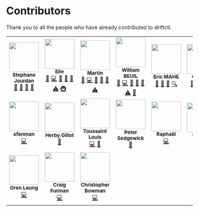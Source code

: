 # Contributors

Thank you to all the people who have already contributed to driftctl.

<!-- ALL-CONTRIBUTORS-LIST:START - Do not remove or modify this section -->
<!-- prettier-ignore-start -->
<!-- markdownlint-disable -->
<table>
  <tr>
    <td align="center"><a href="https://github.com/sjourdan"><img src="https://avatars.githubusercontent.com/u/419121?v=4?s=80" width="80px;" alt=""/><br /><sub><b>Stephane Jourdan</b></sub></a><br /><a href="https://github.com/cloudskiff/driftctl/commits?author=sjourdan" title="Documentation">📖</a> <a href="#ideas-sjourdan" title="Ideas, Planning, & Feedback">🤔</a> <a href="#talk-sjourdan" title="Talks">📢</a> <a href="#question-sjourdan" title="Answering Questions">💬</a></td>
    <td align="center"><a href="https://www.elie.ski"><img src="https://avatars.githubusercontent.com/u/6154987?v=4?s=80" width="80px;" alt=""/><br /><sub><b>Elie</b></sub></a><br /><a href="https://github.com/cloudskiff/driftctl/commits?author=eliecharra" title="Documentation">📖</a> <a href="https://github.com/cloudskiff/driftctl/commits?author=eliecharra" title="Code">💻</a> <a href="https://github.com/cloudskiff/driftctl/issues?q=author%3Aeliecharra" title="Bug reports">🐛</a> <a href="https://github.com/cloudskiff/driftctl/pulls?q=is%3Apr+reviewed-by%3Aeliecharra" title="Reviewed Pull Requests">👀</a> <a href="#maintenance-eliecharra" title="Maintenance">🚧</a> <a href="https://github.com/cloudskiff/driftctl/commits?author=eliecharra" title="Tests">⚠️</a> <a href="#infra-eliecharra" title="Infrastructure (Hosting, Build-Tools, etc)">🚇</a></td>
    <td align="center"><a href="http://moadib.net"><img src="https://avatars.githubusercontent.com/u/4931174?v=4?s=80" width="80px;" alt=""/><br /><sub><b>Martin</b></sub></a><br /><a href="https://github.com/cloudskiff/driftctl/commits?author=moadibfr" title="Documentation">📖</a> <a href="https://github.com/cloudskiff/driftctl/commits?author=moadibfr" title="Code">💻</a> <a href="https://github.com/cloudskiff/driftctl/issues?q=author%3Amoadibfr" title="Bug reports">🐛</a> <a href="https://github.com/cloudskiff/driftctl/pulls?q=is%3Apr+reviewed-by%3Amoadibfr" title="Reviewed Pull Requests">👀</a> <a href="#maintenance-moadibfr" title="Maintenance">🚧</a> <a href="https://github.com/cloudskiff/driftctl/commits?author=moadibfr" title="Tests">⚠️</a></td>
    <td align="center"><a href="http://wbeuil.com"><img src="https://avatars.githubusercontent.com/u/8110579?v=4?s=80" width="80px;" alt=""/><br /><sub><b>William BEUIL</b></sub></a><br /><a href="https://github.com/cloudskiff/driftctl/commits?author=wbeuil" title="Documentation">📖</a> <a href="https://github.com/cloudskiff/driftctl/commits?author=wbeuil" title="Code">💻</a> <a href="https://github.com/cloudskiff/driftctl/issues?q=author%3Awbeuil" title="Bug reports">🐛</a> <a href="https://github.com/cloudskiff/driftctl/pulls?q=is%3Apr+reviewed-by%3Awbeuil" title="Reviewed Pull Requests">👀</a> <a href="#maintenance-wbeuil" title="Maintenance">🚧</a> <a href="https://github.com/cloudskiff/driftctl/commits?author=wbeuil" title="Tests">⚠️</a> <a href="#tool-wbeuil" title="Tools">🔧</a></td>
    <td align="center"><a href="https://github.com/emahe22"><img src="https://avatars.githubusercontent.com/u/22610513?v=4?s=80" width="80px;" alt=""/><br /><sub><b>Eric MAHE</b></sub></a><br /><a href="https://github.com/cloudskiff/driftctl/commits?author=emahe22" title="Documentation">📖</a> <a href="#ideas-emahe22" title="Ideas, Planning, & Feedback">🤔</a> <a href="#business-emahe22" title="Business development">💼</a> <a href="#fundingFinding-emahe22" title="Funding Finding">🔍</a></td>
    <td align="center"><a href="http://driftctl.com/"><img src="https://avatars.githubusercontent.com/u/39477124?v=4?s=80" width="80px;" alt=""/><br /><sub><b>GeraldC</b></sub></a><br /><a href="https://github.com/cloudskiff/driftctl/commits?author=GeraldC13" title="Documentation">📖</a> <a href="#ideas-GeraldC13" title="Ideas, Planning, & Feedback">🤔</a> <a href="#business-GeraldC13" title="Business development">💼</a> <a href="#content-GeraldC13" title="Content">🖋</a></td>
    <td align="center"><a href="http://b.juglas.name"><img src="https://avatars.githubusercontent.com/u/5703?v=4?s=80" width="80px;" alt=""/><br /><sub><b>Bertrand Juglas</b></sub></a><br /><a href="https://github.com/cloudskiff/driftctl/commits?author=bertux" title="Documentation">📖</a></td>
    <td align="center"><a href="https://github.com/sshota0809"><img src="https://avatars.githubusercontent.com/u/8736380?v=4?s=80" width="80px;" alt=""/><br /><sub><b>Suzuki Shota</b></sub></a><br /><a href="https://github.com/cloudskiff/driftctl/commits?author=sshota0809" title="Code">💻</a> <a href="https://github.com/cloudskiff/driftctl/issues?q=author%3Asshota0809" title="Bug reports">🐛</a></td>
  </tr>
  <tr>
    <td align="center"><a href="https://github.com/sfenman"><img src="https://avatars.githubusercontent.com/u/43748066?v=4?s=80" width="80px;" alt=""/><br /><sub><b>sfenman</b></sub></a><br /><a href="https://github.com/cloudskiff/driftctl/commits?author=sfenman" title="Code">💻</a></td>
    <td align="center"><a href="https://github.com/herbygillot"><img src="https://avatars.githubusercontent.com/u/618376?v=4?s=80" width="80px;" alt=""/><br /><sub><b>Herby Gillot</b></sub></a><br /><a href="#tool-herbygillot" title="Tools">🔧</a></td>
    <td align="center"><a href="http://louistoussaint.fr"><img src="https://avatars.githubusercontent.com/u/66522867?v=4?s=80" width="80px;" alt=""/><br /><sub><b>Toussaint Louis</b></sub></a><br /><a href="https://github.com/cloudskiff/driftctl/commits?author=lotoussa" title="Code">💻</a> <a href="https://github.com/cloudskiff/driftctl/commits?author=lotoussa" title="Documentation">📖</a></td>
    <td align="center"><a href="https://dev.to/psedge"><img src="https://avatars.githubusercontent.com/u/5781397?v=4?s=80" width="80px;" alt=""/><br /><sub><b>Peter Sedgewick</b></sub></a><br /><a href="https://github.com/cloudskiff/driftctl/commits?author=psedge" title="Documentation">📖</a></td>
    <td align="center"><a href="https://crvx.fr/"><img src="https://avatars.githubusercontent.com/u/16480203?v=4?s=80" width="80px;" alt=""/><br /><sub><b>Raphaël</b></sub></a><br /><a href="https://github.com/cloudskiff/driftctl/commits?author=sundowndev" title="Code">💻</a></td>
    <td align="center"><a href="https://github.com/vainkop"><img src="https://avatars.githubusercontent.com/u/28118190?v=4?s=80" width="80px;" alt=""/><br /><sub><b>vainkop</b></sub></a><br /><a href="https://github.com/cloudskiff/driftctl/issues?q=author%3Avainkop" title="Bug reports">🐛</a></td>
    <td align="center"><a href="https://remidoreau.com"><img src="https://avatars.githubusercontent.com/u/32459935?v=4?s=80" width="80px;" alt=""/><br /><sub><b>Rémi Doreau</b></sub></a><br /><a href="https://github.com/cloudskiff/driftctl/commits?author=ayshiff" title="Code">💻</a></td>
    <td align="center"><a href="https://vorobiev.cloud"><img src="https://avatars.githubusercontent.com/u/197565?v=4?s=80" width="80px;" alt=""/><br /><sub><b>Anton Vorobiev</b></sub></a><br /><a href="https://github.com/cloudskiff/driftctl/issues?q=author%3Aa-vorobiev" title="Bug reports">🐛</a></td>
  </tr>
  <tr>
    <td align="center"><a href="https://orenleung.com"><img src="https://avatars.githubusercontent.com/u/47992694?v=4?s=80" width="80px;" alt=""/><br /><sub><b>Oren Leung</b></sub></a><br /><a href="https://github.com/cloudskiff/driftctl/commits?author=OrenLeung" title="Code">💻</a></td>
    <td align="center"><a href="https://github.com/craigfurman"><img src="https://avatars.githubusercontent.com/u/4772216?v=4?s=80" width="80px;" alt=""/><br /><sub><b>Craig Furman</b></sub></a><br /><a href="https://github.com/cloudskiff/driftctl/commits?author=craigfurman" title="Code">💻</a></td>
    <td align="center"><a href="https://github.com/cbowman0"><img src="https://avatars.githubusercontent.com/u/1764481?v=4?s=80" width="80px;" alt=""/><br /><sub><b>Christopher Bowman</b></sub></a><br /><a href="https://github.com/cloudskiff/driftctl/commits?author=cbowman0" title="Code">💻</a></td>
  </tr>
</table>

<!-- markdownlint-restore -->
<!-- prettier-ignore-end -->

<!-- ALL-CONTRIBUTORS-LIST:END -->
